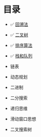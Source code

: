 # 目录

- :white_check_mark: [回溯法](/leetcode/backtrack)

- :white_check_mark: [二叉树](/leetcode/binary-tree)

- :white_check_mark: [排序算法](/leetcode/sort)

- :white_check_mark: [栈和队列](/leetcode/stack_queue)
  
- 链表

- 动态规划

- 二进制

- 二分搜索

- 递归思维

- 滑动窗口思想

- 二叉搜索树


